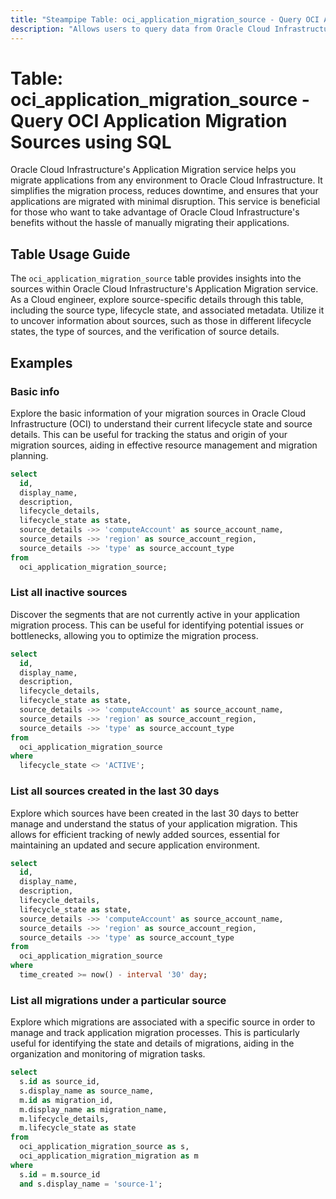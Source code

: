 ```yaml
---
title: "Steampipe Table: oci_application_migration_source - Query OCI Application Migration Sources using SQL"
description: "Allows users to query data from Oracle Cloud Infrastructure's Application Migration Sources."
---
```


# Table: oci_application_migration_source - Query OCI Application Migration Sources using SQL

Oracle Cloud Infrastructure's Application Migration service helps you migrate applications from any environment to Oracle Cloud Infrastructure. It simplifies the migration process, reduces downtime, and ensures that your applications are migrated with minimal disruption. This service is beneficial for those who want to take advantage of Oracle Cloud Infrastructure's benefits without the hassle of manually migrating their applications.

## Table Usage Guide

The `oci_application_migration_source` table provides insights into the sources within Oracle Cloud Infrastructure's Application Migration service. As a Cloud engineer, explore source-specific details through this table, including the source type, lifecycle state, and associated metadata. Utilize it to uncover information about sources, such as those in different lifecycle states, the type of sources, and the verification of source details.

## Examples

### Basic info
Explore the basic information of your migration sources in Oracle Cloud Infrastructure (OCI) to understand their current lifecycle state and source details. This can be useful for tracking the status and origin of your migration sources, aiding in effective resource management and migration planning.

```sql
select
  id,
  display_name,
  description,
  lifecycle_details,
  lifecycle_state as state,
  source_details ->> 'computeAccount' as source_account_name,
  source_details ->> 'region' as source_account_region,
  source_details ->> 'type' as source_account_type
from
  oci_application_migration_source;
```

### List all inactive sources
Discover the segments that are not currently active in your application migration process. This can be useful for identifying potential issues or bottlenecks, allowing you to optimize the migration process.

```sql
select
  id,
  display_name,
  description,
  lifecycle_details,
  lifecycle_state as state,
  source_details ->> 'computeAccount' as source_account_name,
  source_details ->> 'region' as source_account_region,
  source_details ->> 'type' as source_account_type
from
  oci_application_migration_source
where
  lifecycle_state <> 'ACTIVE';
```

### List all sources created in the last 30 days
Explore which sources have been created in the last 30 days to better manage and understand the status of your application migration. This allows for efficient tracking of newly added sources, essential for maintaining an updated and secure application environment.

```sql
select
  id,
  display_name,
  description,
  lifecycle_details,
  lifecycle_state as state,
  source_details ->> 'computeAccount' as source_account_name,
  source_details ->> 'region' as source_account_region,
  source_details ->> 'type' as source_account_type
from
  oci_application_migration_source
where
  time_created >= now() - interval '30' day;
```

### List all migrations under a particular source
Explore which migrations are associated with a specific source in order to manage and track application migration processes. This is particularly useful for identifying the state and details of migrations, aiding in the organization and monitoring of migration tasks.

```sql
select
  s.id as source_id,
  s.display_name as source_name,
  m.id as migration_id,
  m.display_name as migration_name,
  m.lifecycle_details,
  m.lifecycle_state as state
from
  oci_application_migration_source as s,
  oci_application_migration_migration as m
where
  s.id = m.source_id
  and s.display_name = 'source-1';
```